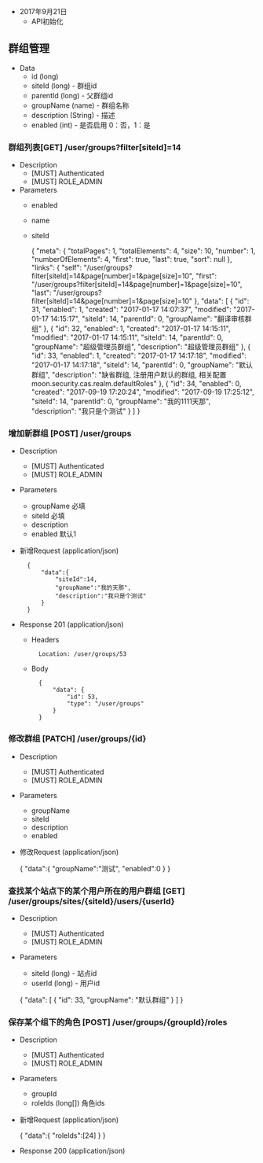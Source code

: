 + 2017年9月21日
    + API初始化

## 群组管理
+ Data
    + id (long) 
    + siteId (long) - 群组id
    + parentId (long) - 父群组id
    + groupName (name) - 群组名称
    + description (String) - 描述
    + enabled (int) - 是否启用 0：否，1：是

### 群组列表[GET] /user/groups?filter[siteId]=14
+ Description
    + [MUST] Authenticated
    + [MUST] ROLE_ADMIN
+ Parameters
    + enabled
    + name
    + siteId
    

        {
          "meta": {
            "totalPages": 1,
            "totalElements": 4,
            "size": 10,
            "number": 1,
            "numberOfElements": 4,
            "first": true,
            "last": true,
            "sort": null
          },
          "links": {
            "self": "/user/groups?filter[siteId]=14&page[number]=1&page[size]=10",
            "first": "/user/groups?filter[siteId]=14&page[number]=1&page[size]=10",
            "last": "/user/groups?filter[siteId]=14&page[number]=1&page[size]=10"
          },
          "data": [
            {
              "id": 31,
              "enabled": 1,
              "created": "2017-01-17 14:07:37",
              "modified": "2017-01-17 14:15:17",
              "siteId": 14,
              "parentId": 0,
              "groupName": "翻译审核群组"
            },
            {
              "id": 32,
              "enabled": 1,
              "created": "2017-01-17 14:15:11",
              "modified": "2017-01-17 14:15:11",
              "siteId": 14,
              "parentId": 0,
              "groupName": "超级管理员群组",
              "description": "超级管理员群组"
            },
            {
              "id": 33,
              "enabled": 1,
              "created": "2017-01-17 14:17:18",
              "modified": "2017-01-17 14:17:18",
              "siteId": 14,
              "parentId": 0,
              "groupName": "默认群组",
              "description": "缺省群组, 注册用户默认的群组, 相关配置moon.security.cas.realm.defaultRoles"
            },
            {
              "id": 34,
              "enabled": 0,
              "created": "2017-09-19 17:20:24",
              "modified": "2017-09-19 17:25:12",
              "siteId": 14,
              "parentId": 0,
              "groupName": "我的1111天那",
              "description": "我只是个测试"
            }
          ]
        }
### 增加新群组 [POST] /user/groups
+ Description
    + [MUST] Authenticated
    + [MUST] ROLE_ADMIN

+ Parameters
    + groupName 必填
    + siteId 必填
    + description
    + enabled 默认1

+ 新增Request (application/json)

    
        {
            "data":{
                "siteId":14,
                "groupName":"我的天那",
                "description":"我只是个测试"
            }
        }
+ Response 201 (application/json)

    + Headers
    
            Location: /user/groups/53
    + Body
    
            {
                "data": {
                    "id": 53,
                    "type": "/user/groups"
                }
            }
### 修改群组 [PATCH] /user/groups/{id}
+ Description
    + [MUST] Authenticated
    + [MUST] ROLE_ADMIN
    
+ Parameters
    + groupName
    + siteId
    + description
    + enabled
+ 修改Request (application/json)

    
    {
        "data":{
            "groupName":"测试",
            "enabled":0
        }
    }

### 查找某个站点下的某个用户所在的用户群组 [GET] /user/groups/sites/{siteId}/users/{userId}
+ Description
    + [MUST] Authenticated
    + [MUST] ROLE_ADMIN

+ Parameters
    + siteId (long) - 站点id
    + userId (long) - 用户id

    
    {
      "data": [
        {
          "id": 33,
          "groupName": "默认群组"
        }
      ]
    }
### 保存某个组下的角色 [POST] /user/groups/{groupId}/roles
+ Description
    + [MUST] Authenticated
    + [MUST] ROLE_ADMIN
+ Parameters
    + groupId
    + roleIds (long[]) 角色ids
+ 新增Request (application/json)
    

    {
        "data":{
            "roleIds":[24]
        }
    }
+ Response 200 (application/json)



